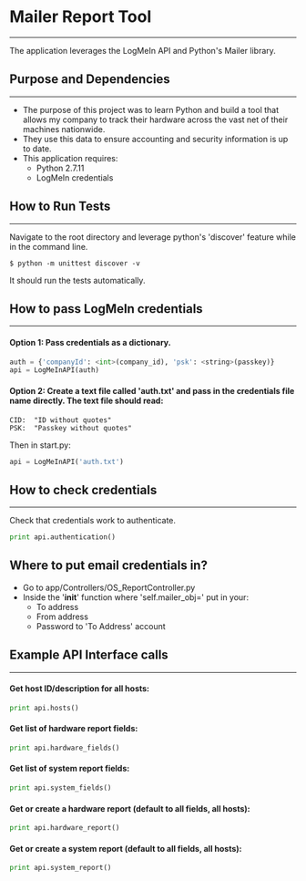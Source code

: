 # Mailer Report Tool
---
The application leverages the LogMeIn API and Python's Mailer library.

## Purpose and Dependencies
---
* The purpose of this project was to learn Python and build a tool that allows my company to track their hardware across the vast net of their machines nationwide.
* They use this data to ensure accounting and security information is up to date.
* This application requires:
  * Python 2.7.11
  * LogMeIn credentials

## How to Run Tests
---
Navigate to the root directory and leverage python's 'discover' feature while in the command line.
```
$ python -m unittest discover -v
``` 
It should run the tests automatically.

## How to pass LogMeIn credentials
---
#### Option 1: Pass credentials as a dictionary.
```python
auth = {'companyId': <int>(company_id), 'psk': <string>(passkey)}
api = LogMeInAPI(auth)
```

#### Option 2: Create a text file called 'auth.txt' and pass in the credentials file name directly. The text file should read:
```
CID:  "ID without quotes"
PSK:  "Passkey without quotes"
```
Then in start.py:
```python
api = LogMeInAPI('auth.txt')
```
## How to check credentials
---
Check that credentials work to authenticate.
```python
print api.authentication()
```

## Where to put email credentials in?
* Go to app/Controllers/OS_ReportController.py
* Inside the '__init__' function where 'self.mailer_obj=' put in your:
  * To address
  * From address
  * Password to 'To Address' account

## Example API Interface calls
---
#### Get host ID/description for all hosts:
```python
print api.hosts()
```

#### Get list of hardware report fields:
```python
print api.hardware_fields()
```

#### Get list of system report fields:
```python
print api.system_fields()
```

#### Get or create a hardware report (default to all fields, all hosts):
```python
print api.hardware_report()
```

#### Get or create a system report (default to all fields, all hosts):
```python
print api.system_report()
```


